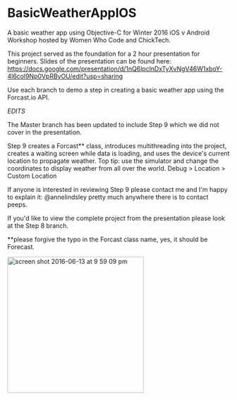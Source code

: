 # BasicWeatherAppIOS

A basic weather app using Objective-C for Winter 2016 iOS v Android Workshop hosted by Women Who Code and ChickTech.

This project served as the foundation for a 2 hour presentation for beginners. 
Slides of the presentation can be found here: 
https://docs.google.com/presentation/d/1nQ6lpclnDxTyXvNgV46W1xboY-4l6col9Np0VpRByOU/edit?usp=sharing

Use each branch to demo a step in creating a basic weather app using the Forcast.io API.

_EDITS_

The Master branch has been updated to include Step 9 which we did not cover in the presentation. 

Step 9 creates a Forcast** class, introduces multithreading into the project, creates a waiting screen while data is loading, and uses the device's current location to propagate weather.
Top tip:  use the simulator and change the coordinates to display weather from all over the world. Debug > Location > Custom Location

If anyone is interested in reviewing Step 9 please contact me and I'm happy to explain it: @annelindsley pretty much anywhere there is to contact peeps. 

If you'd like to view the complete project from the presentation please look at the Step 8 branch.

**please forgive the typo in the Forcast class name, yes, it should be Forecast. 


<img width="309" alt="screen shot 2016-06-13 at 9 59 09 pm" src="https://cloud.githubusercontent.com/assets/6294845/16031634/1f2d79be-31b2-11e6-9aa9-b2dc68613b34.png">
